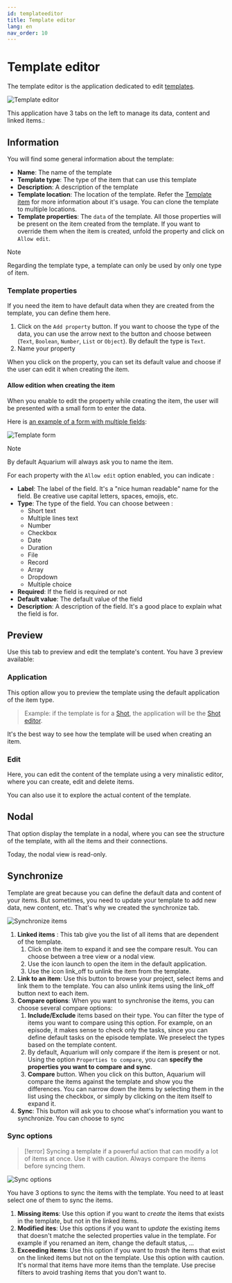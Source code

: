 ```yaml
---
id: templateeditor
title: Template editor
lang: en
nav_order: 10
---
```


# Template editor

The template editor is the application dedicated to edit [templates](../items/template.md).

![Template editor](../../_medias/screenshots/templateeditor.webp)

This application have 3 tabs on the left to manage its data, content and linked items.:

## Information

You will find some general information about the template:

- **Name**: The name of the template
- **Template type**: The type of the item that can use this template
- **Description**: A description of the template
- **Template location**: The location of the template. Refer the [Template item](../items/template.md#usage) for more information about it's usage. You can clone the template to multiple locations.
- **Template properties**: The `data` of the template. All those properties will be present on the item created from the template. If you want to override them when the item is created, unfold the property and click on `Allow edit`.

> [!note]
> Regarding the template type, a template can only be used by only one type of item.

### Template properties

If you need the item to have default data when they are created from the template, you can define them here.

1. Click on the `Add property` button. If you want to choose the type of the data, you can use the arrow next to the button and choose between (`Text`, `Boolean`, `Number`, `List` or `Object`). By default the type is `Text`.
2. Name your property

When you click on the property, you can set its default value and choose if the user can edit it when creating the item.

#### Allow edition when creating the item

When you enable to edit the property while creating the item, the user will be presented with a small form to enter the data.

Here is [an example of a form with multiple fields](../items/template.md):

![Template form](../../_medias/screenshots/template-form.webp)

> [!note]
> By default Aquarium will always ask you to name the item.

For each property with the `Allow edit` option enabled, you can indicate :

- **Label**: The label of the field. It's a "nice human readable" name for the field. Be creative use capital letters, spaces, emojis, etc.
- **Type**: The type of the field. You can choose between :
  - Short text
  - Multiple lines text
  - Number
  - Checkbox
  - Date
  - Duration
  - File
  - Record
  - Array
  - Dropdown
  - Multiple choice
- **Required**: If the field is required or not
- **Default value**: The default value of the field
- **Description**: A description of the field. It's a good place to explain what the field is for.

## Preview

Use this tab to preview and edit the template's content. You have 3 preview available:

### Application

This option allow you to preview the template using the default application of the item type.

> Example: if the template is for a [Shot](../items/shot.md), the application will be the [Shot editor](../applications/shoteditor.md).

It's the best way to see how the template will be used when creating an item.

### Edit

Here, you can edit the content of the template using a very minalistic editor, where you can create, edit and delete items.

You can also use it to explore the actual content of the template.

## Nodal

That option display the template in a nodal, where you can see the structure of the template, with all the items and their connections.

Today, the nodal view is read-only.

## Synchronize

Template are great because you can define the default data and content of your items. But sometimes, you need to update your template to add new data, new content, etc. That's why we created the synchronize tab.

![Synchronize items](../../_medias/screenshots/templateeditor-sync.webp)

1. **Linked items** : This tab give you the list of all items that are dependent of the template.
   1. Click on the item to expand it and see the compare result. You can choose between a tree view or a nodal view.
   2. Use the icon <span class="aq-icon">launch</span> to open the item in the default application.
   3. Use the icon <span class="aq-icon">link_off</span> to unlink the item from the template.
2. **Link to an item**: Use this button to browse your project, select items and link them to the template. You can also unlink items using the <span class="aq-icon">link_off</span> button next to each item.
3. **Compare options**: When you want to synchronise the items, you can choose several compare options:
   1. **Include/Exclude** items based on their type. You can filter the type of items you want to compare using this option. For example, on an episode, it makes sense to check only the tasks, since you can define default tasks on the episode template. We preselect the types based on the template content.
   2. By default, Aquarium will only compare if the item is present or not. Using the option `Properties to compare`, you can **specify the properties you want to compare and sync**.
   3. **Compare** button. When you click on this button, Aquarium will compare the items against the template and show you the differences. You can narrow down the items by selecting them in the list using the checkbox, or simply by clicking on the item itself to expand it.
4. **Sync**: This button will ask you to choose what's information you want to synchronize. You can choose to sync

### Sync options

> [!error]
> Syncing a template if a powerful action that can modify a lot of items at once. Use it with caution. Always compare the items before syncing them.

![Sync options](../../_medias/screenshots/templateeditor-sync-options.webp)

You have 3 options to sync the items with the template. You need to at least select one of them to sync the items.

   1. **Missing items**: Use this option if you want to *create* the items that exists in the template, but not in the linked items.
   2. **Modified ites**: Use this options if you want to *update* the existing items that doesn't matche the selected properties value in the template. For example if you renamed an item, change the default status, ...
   3. **Exceeding items**: Use this option if you want to *trash* the items that exist on the linked items but not on the template. Use this option with caution. It's normal that items have more items than the template. Use precise filters to avoid trashing items that you don't want to.
